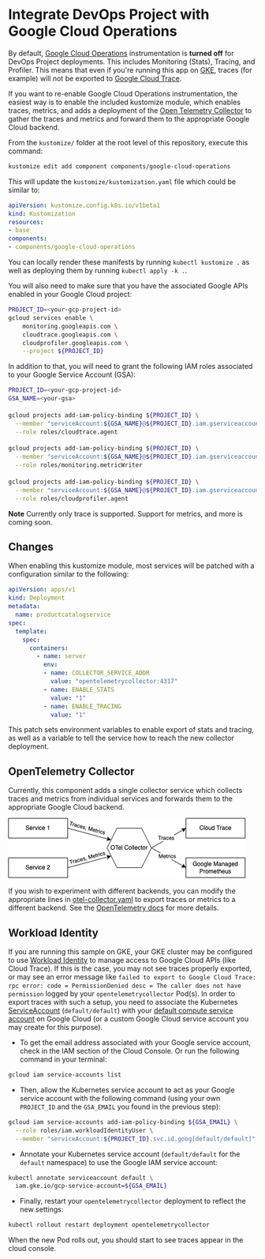 # Integrate DevOps Project with Google Cloud Operations

By default, [Google Cloud Operations](https://cloud.google.com/products/operations) instrumentation is **turned off** for DevOps Project deployments. This includes Monitoring (Stats), Tracing, and Profiler. This means that even if you're running this app on [GKE](https://cloud.google.com/kubernetes-engine), traces (for example) will not be exported to [Google Cloud Trace](https://cloud.google.com/trace).

If you want to re-enable Google Cloud Operations instrumentation, the easiest way is to enable the included kustomize module, which enables traces, metrics, and adds a deployment of the [Open Telemetry Collector](https://opentelemetry.io/docs/collector/) to gather the traces and metrics and forward them to the appropriate Google Cloud backend.

From the `kustomize/` folder at the root level of this repository, execute this command:

```bash
kustomize edit add component components/google-cloud-operations
```

This will update the `kustomize/kustomization.yaml` file which could be similar to:

```yaml
apiVersion: kustomize.config.k8s.io/v1beta1
kind: Kustomization
resources:
- base
components:
- components/google-cloud-operations
```

You can locally render these manifests by running `kubectl kustomize .` as well as deploying them by running `kubectl apply -k .`.

You will also need to make sure that you have the associated Google APIs enabled in your Google Cloud project:

```bash
PROJECT_ID=<your-gcp-project-id>
gcloud services enable \
    monitoring.googleapis.com \
    cloudtrace.googleapis.com \
    cloudprofiler.googleapis.com \
    --project ${PROJECT_ID}
```

In addition to that, you will need to grant the following IAM roles associated to your Google Service Account (GSA):

```bash
PROJECT_ID=<your-gcp-project-id>
GSA_NAME=<your-gsa>

gcloud projects add-iam-policy-binding ${PROJECT_ID} \
  --member "serviceAccount:${GSA_NAME}@${PROJECT_ID}.iam.gserviceaccount.com" \
  --role roles/cloudtrace.agent

gcloud projects add-iam-policy-binding ${PROJECT_ID} \
  --member "serviceAccount:${GSA_NAME}@${PROJECT_ID}.iam.gserviceaccount.com" \
  --role roles/monitoring.metricWriter
  
gcloud projects add-iam-policy-binding ${PROJECT_ID} \
  --member "serviceAccount:${GSA_NAME}@${PROJECT_ID}.iam.gserviceaccount.com" \
  --role roles/cloudprofiler.agent
```

**Note**
Currently only trace is supported.  Support for metrics, and more is coming soon.

## Changes

When enabling this kustomize module, most services will be patched with a configuration similar to the following:

```yaml
apiVersion: apps/v1
kind: Deployment
metadata:
  name: productcatalogservice
spec:
  template:
    spec:
      containers:
        - name: server
          env:
          - name: COLLECTOR_SERVICE_ADDR
            value: "opentelemetrycollector:4317"
          - name: ENABLE_STATS
            value: "1"
          - name: ENABLE_TRACING
            value: "1"
```

This patch sets environment variables to enable export of stats and tracing, as well as a variable to tell the service how to reach the new collector deployment.

## OpenTelemetry Collector

Currently, this component adds a single collector service which collects traces and metrics from individual services and forwards them to the appropriate Google Cloud backend.

![Collector Architecture Diagram](collector-model.png)

If you wish to experiment with different backends, you can modify the appropriate lines in [otel-collector.yaml](otel-collector.yaml) to export traces or metrics to a different backend.  See the [OpenTelemetry docs](https://opentelemetry.io/docs/collector/configuration/) for more details.

## Workload Identity

If you are running this sample on GKE, your GKE cluster may be configured to use [Workload Identity](https://cloud.google.com/kubernetes-engine/docs/how-to/workload-identity) to manage access to Google Cloud APIs (like Cloud Trace). If this is the case, you may not see traces properly exported, or may see an error message like `failed to export to Google Cloud Trace: rpc error: code = PermissionDenied desc = The caller does not have permission` logged by your `opentelemetrycollector` Pod(s). In order to export traces with such a setup, you need to associate the Kubernetes [ServiceAccount](https://kubernetes.io/docs/tasks/configure-pod-container/configure-service-account/) (`default/default`) with your [default compute service account](https://cloud.google.com/compute/docs/access/service-accounts#default_service_account) on Google Cloud (or a custom Google Cloud service account you may create for this purpose).

* To get the email address associated with your Google service account, check in the IAM section of the Cloud Console.  Or run the following command in your terminal:

```bash
gcloud iam service-accounts list
```

* Then, allow the Kubernetes service account to act as your Google service account with the following command (using your own `PROJECT_ID` and the `GSA_EMAIL` you found in the previous step):

```bash
gcloud iam service-accounts add-iam-policy-binding ${GSA_EMAIL} \
  --role roles/iam.workloadIdentityUser \
  --member "serviceAccount:${PROJECT_ID}.svc.id.goog[default/default]"
```

* Annotate your Kubernetes service account (`default/default` for the `default` namespace) to use the Google IAM service account:

```bash
kubectl annotate serviceaccount default \
  iam.gke.io/gcp-service-account=${GSA_EMAIL}
```

* Finally, restart your `opentelemetrycollector` deployment to reflect the new settings:

```bash
kubectl rollout restart deployment opentelemetrycollector
```

When the new Pod rolls out, you should start to see traces appear in the cloud console.
